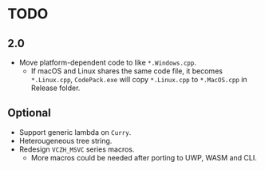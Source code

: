 # TODO

## 2.0

- Move platform-dependent code to like `*.Windows.cpp`.
  - If macOS and Linux shares the same code file, it becomes `*.Linux.cpp`, `CodePack.exe` will copy `*.Linux.cpp` to `*.MacOS.cpp` in Release folder.

## Optional

- Support generic lambda on `Curry`.
- Heterougeneous tree string.
- Redesign `VCZH_MSVC` series macros.
  - More macros could be needed after porting to UWP, WASM and CLI.
